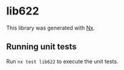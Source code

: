 # lib622

This library was generated with [Nx](https://nx.dev).

## Running unit tests

Run `nx test lib622` to execute the unit tests.
